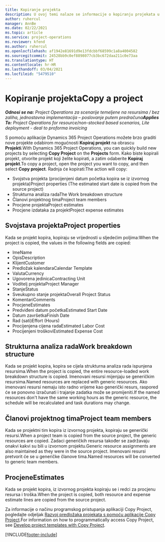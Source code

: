 ```yaml
---
title: Kopiranje projekta
description: U ovoj temi nalaze se informacije o kopiranju projekata u aplikaciji Dynamics 365 Project Operations.
author: ruhercul
manager: AnnBe
ms.date: 02/22/2021
ms.topic: article
ms.service: project-operations
ms.reviewer: kfend
ms.author: ruhercul
ms.openlocfilehash: af1942e81691d9e13fdcbbf68599c1a8a4004582
ms.sourcegitcommit: 24528bb9c0ef8898077cb3bc672daa211c0e73aa
ms.translationtype: HT
ms.contentlocale: hr-HR
ms.lasthandoff: 03/04/2021
ms.locfileid: "5479510"
---
```

# <a name="copy-a-project"></a><span data-ttu-id="d40e1-103">Kopiranje projekta</span><span class="sxs-lookup"><span data-stu-id="d40e1-103">Copy a project</span></span>

<span data-ttu-id="d40e1-104">_**Odnosi se na:** Project Operations za scenarije temeljene na resursima / bez zaliha, jednostavna implementacija – poslovanje putem predračuna_</span><span class="sxs-lookup"><span data-stu-id="d40e1-104">_**Applies To:** Project Operations for resource/non-stocked based scenarios, Lite deployment - deal to proforma invoicing_</span></span>

<span data-ttu-id="d40e1-105">S pomoću aplikacije Dynamics 365 Project Operations možete brzo graditi nove projekte odabirom mogućnosti **Kopiraj projekt** na obrascu **Projekti**.</span><span class="sxs-lookup"><span data-stu-id="d40e1-105">With Dynamics 365 Project Operations, you can quickly build new projects by selecting **Copy Project** on the **Projects** form.</span></span> <span data-ttu-id="d40e1-106">Kako biste kopirali projekt, otvorite projekt koji želite kopirati, a zatim odaberite **Kopiraj projekt**.</span><span class="sxs-lookup"><span data-stu-id="d40e1-106">To copy a project, open the project you want to copy, and then select **Copy project**.</span></span> <span data-ttu-id="d40e1-107">Radnja će kopirati:</span><span class="sxs-lookup"><span data-stu-id="d40e1-107">The action will copy:</span></span>

- <span data-ttu-id="d40e1-108">Svojstva projekta (procijenjeni datum početka kopira se iz izvornog projekta)</span><span class="sxs-lookup"><span data-stu-id="d40e1-108">Project properties (The estimated start date is copied from the source project)</span></span>
- <span data-ttu-id="d40e1-109">Strukturna analiza rada</span><span class="sxs-lookup"><span data-stu-id="d40e1-109">The Work breakdown structure</span></span>
- <span data-ttu-id="d40e1-110">Članovi projektnog tima</span><span class="sxs-lookup"><span data-stu-id="d40e1-110">Project team members</span></span>
- <span data-ttu-id="d40e1-111">Procjene projekta</span><span class="sxs-lookup"><span data-stu-id="d40e1-111">Project estimates</span></span>
- <span data-ttu-id="d40e1-112">Procjene izdataka za projekt</span><span class="sxs-lookup"><span data-stu-id="d40e1-112">Project expense estimates</span></span>

## <a name="project-properties"></a><span data-ttu-id="d40e1-113">Svojstava projekta</span><span class="sxs-lookup"><span data-stu-id="d40e1-113">Project properties</span></span>

<span data-ttu-id="d40e1-114">Kada se projekt kopira, kopiraju se vrijednosti u sljedećim poljima:</span><span class="sxs-lookup"><span data-stu-id="d40e1-114">When the project is copied, the values in the following fields are copied:</span></span>

- <span data-ttu-id="d40e1-115">Ime</span><span class="sxs-lookup"><span data-stu-id="d40e1-115">Name</span></span>
- <span data-ttu-id="d40e1-116">Opis</span><span class="sxs-lookup"><span data-stu-id="d40e1-116">Description</span></span>
- <span data-ttu-id="d40e1-117">Klijent</span><span class="sxs-lookup"><span data-stu-id="d40e1-117">Customer</span></span>
- <span data-ttu-id="d40e1-118">Predložak kalendara</span><span class="sxs-lookup"><span data-stu-id="d40e1-118">Calendar Template</span></span>
- <span data-ttu-id="d40e1-119">Valuta</span><span class="sxs-lookup"><span data-stu-id="d40e1-119">Currency</span></span>
- <span data-ttu-id="d40e1-120">Ugovorena jedinica</span><span class="sxs-lookup"><span data-stu-id="d40e1-120">Contracting Unit</span></span>
- <span data-ttu-id="d40e1-121">Voditelj projekta</span><span class="sxs-lookup"><span data-stu-id="d40e1-121">Project Manager</span></span>
- <span data-ttu-id="d40e1-122">Stanje</span><span class="sxs-lookup"><span data-stu-id="d40e1-122">Status</span></span>
- <span data-ttu-id="d40e1-123">Sveukupno stanje projekta</span><span class="sxs-lookup"><span data-stu-id="d40e1-123">Overall Project Status</span></span>
- <span data-ttu-id="d40e1-124">Komentari</span><span class="sxs-lookup"><span data-stu-id="d40e1-124">Comments</span></span>
- <span data-ttu-id="d40e1-125">Procjene</span><span class="sxs-lookup"><span data-stu-id="d40e1-125">Estimates</span></span>
- <span data-ttu-id="d40e1-126">Predviđeni datum početka</span><span class="sxs-lookup"><span data-stu-id="d40e1-126">Estimated Start Date</span></span>
- <span data-ttu-id="d40e1-127">Datum završetka</span><span class="sxs-lookup"><span data-stu-id="d40e1-127">Finish Date</span></span>
- <span data-ttu-id="d40e1-128">Rad (sati)</span><span class="sxs-lookup"><span data-stu-id="d40e1-128">Effort (Hours)</span></span>
- <span data-ttu-id="d40e1-129">Procijenjena cijena rada</span><span class="sxs-lookup"><span data-stu-id="d40e1-129">Estimated Labor Cost</span></span>
- <span data-ttu-id="d40e1-130">Procijenjeni troškovi</span><span class="sxs-lookup"><span data-stu-id="d40e1-130">Estimated Expense Cost</span></span>

## <a name="work-breakdown-structure"></a><span data-ttu-id="d40e1-131">Strukturna analiza rada</span><span class="sxs-lookup"><span data-stu-id="d40e1-131">Work breakdown structure</span></span>

<span data-ttu-id="d40e1-132">Kada se projekt kopira, kopira se cijela strukturna analiza rada ispunjena resursima.</span><span class="sxs-lookup"><span data-stu-id="d40e1-132">When the project is copied, the entire resource-loaded work breakdown structure is copied.</span></span> <span data-ttu-id="d40e1-133">Imenovani resursi mijenjaju se generičkim resursima.</span><span class="sxs-lookup"><span data-stu-id="d40e1-133">Named resources are replaced with generic resources.</span></span> <span data-ttu-id="d40e1-134">Ako imenovani resursi nemaju isto radno vrijeme kao generički resurs, raspored će se ponovno izračunati i trajanje zadatka može se promijeniti.</span><span class="sxs-lookup"><span data-stu-id="d40e1-134">If the named resources don't have the same working hours as the generic resource, the schedule will be recalculated and task durations may change.</span></span>

## <a name="project-team-members"></a><span data-ttu-id="d40e1-135">Članovi projektnog tima</span><span class="sxs-lookup"><span data-stu-id="d40e1-135">Project team members</span></span>

<span data-ttu-id="d40e1-136">Kada se projektni tim kopira iz izvornog projekta, kopiraju se generički resursi.</span><span class="sxs-lookup"><span data-stu-id="d40e1-136">When a project team is copied from the source project, the generic resources are copied.</span></span> <span data-ttu-id="d40e1-137">Zadaci generičkih resursa također se zadržavaju onakvi kakvi su bili u izvornom projektu.</span><span class="sxs-lookup"><span data-stu-id="d40e1-137">Generic resource assignments are also maintained as they were in the source project.</span></span> <span data-ttu-id="d40e1-138">Imenovani resursi pretvorit će se u generičke članove tima.</span><span class="sxs-lookup"><span data-stu-id="d40e1-138">Named resources will be converted to generic team members.</span></span>

## <a name="estimates"></a><span data-ttu-id="d40e1-139">Procjene</span><span class="sxs-lookup"><span data-stu-id="d40e1-139">Estimates</span></span>

<span data-ttu-id="d40e1-140">Kada se projekt kopira, iz izvornog projekta kopiraju se i redci za procjenu resursa i troška.</span><span class="sxs-lookup"><span data-stu-id="d40e1-140">When the project is copied, both resource and expense estimate lines are copied from the source project.</span></span> 

<span data-ttu-id="d40e1-141">Za informacije o načinu programskog pristupanja aplikaciji Copy Project, pogledajte odjeljak [Razvoj predložaka projekata s pomoću aplikacije Copy Project](dev-copy-project.md).</span><span class="sxs-lookup"><span data-stu-id="d40e1-141">For information on how to programmatically access Copy Project, see [Develop project templates with Copy Project](dev-copy-project.md).</span></span>


[!INCLUDE[footer-include](../includes/footer-banner.md)]
